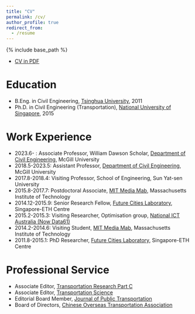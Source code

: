 ```yaml
---
title: "CV"
permalink: /cv/
author_profile: true
redirect_from:
  - /resume
---
```


{% include base_path %}

* [CV in PDF](http://smart.lab.mcgill.ca/sunlijun_cv.pdf)

Education
======
* B.Eng. in Civil Engineering, [Tsinghua University](http://www.civil.tsinghua.edu.cn/en/), 2011
* Ph.D. in Civil Engineering (Transportation), [National University of Singapore](http://www.eng.nus.edu.sg/cee/), 2015

Work Experience
======
* 2023.6- : Associate Professor, William Dawson Scholar, [Department of Civil Engineering](https://www.mcgill.ca/civil/), McGill University
* 2018.5-2023.5: Assistant Professor, [Department of Civil Engineering](https://www.mcgill.ca/civil/), McGill University
* 2017.8-2018.4: Visiting Professor, School of Engineering, Sun Yat-sen University
* 2015.8-2017.7: Postdoctoral Associate, [MIT Media Mab](https://www.media.mit.edu/), Massachusetts Institute of Technology
* 2014.12-2015.9: Senior Research Fellow, [Future Cities Laboratory](http://www.fcl.ethz.ch/), Singapore-ETH Centre
* 2015.2-2015.3: Visiting Researcher, Optimisation group, [National ICT Australia (Now Data61)](http://www.data61.csiro.au/)
* 2014.2-2014.6: Visiting Student, [MIT Media Mab](https://www.media.mit.edu/), Massachusetts Institute of Technology
* 2011.8-2015.1: PhD Researcher, [Future Cities Laboratory](http://www.fcl.ethz.ch/), Singapore-ETH Centre


Professional Service
=====
* Associate Editor, [Transportation Research Part C](https://www.sciencedirect.com/journal/transportation-research-part-c-emerging-technologies)
* Associate Editor, [Transportation Science](https://pubsonline.informs.org/journal/trsc)
* Editorial Board Member, [Journal of Public Transportation](https://www.sciencedirect.com/journal/journal-of-public-transportation)
* Board of Directors, [Chinese Overseas Transportation Association](http://www.cota-home.org/)